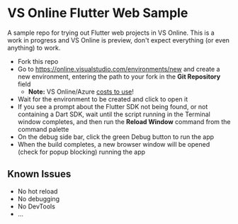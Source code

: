 # VS Online Flutter Web Sample

A sample repo for trying out Flutter web projects in VS Online. This is a work in progress and VS Online is preview, don't expect everything (or even anything) to work.

- Fork this repo
- Go to https://online.visualstudio.com/environments/new and create a new environment, entering the path to your fork in the **Git Repository** field
  - **Note:** VS Online/Azure [costs to use](https://azure.microsoft.com/en-gb/pricing/details/visual-studio-online/)!
- Wait for the environment to be created and click to open it
- If you see a prompt about the Flutter SDK not being found, or not containing a Dart SDK, wait until the script running in the Terminal window completes, and then run the **Reload Window** command from the command palette
- On the debug side bar, click the green Debug button to run the app
- When the build completes, a new browser window will be opened (check for popup blocking) running the app

## Known Issues

- No hot reload
- No debugging
- No DevTools
- ...
